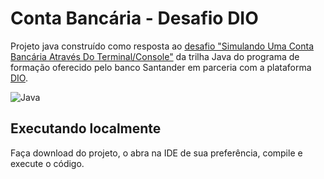 # Conta Bancária - Desafio DIO

Projeto java construído como resposta ao [desafio "Simulando Uma Conta Bancária
Através Do Terminal/Console"](https://github.com/digitalinnovationone/trilha-java-basico/tree/main/desafios/sintaxe)
da trilha Java do programa de formação oferecido pelo banco Santander em
parceria com a plataforma [DIO](https://web.dio.me/).

![Java](https://img.shields.io/badge/java-%23ED8B00.svg?style=for-the-badge&logo=openjdk&logoColor=white)

## Executando localmente

Faça download do projeto, o abra na IDE de sua preferência, compile e execute o
código.

